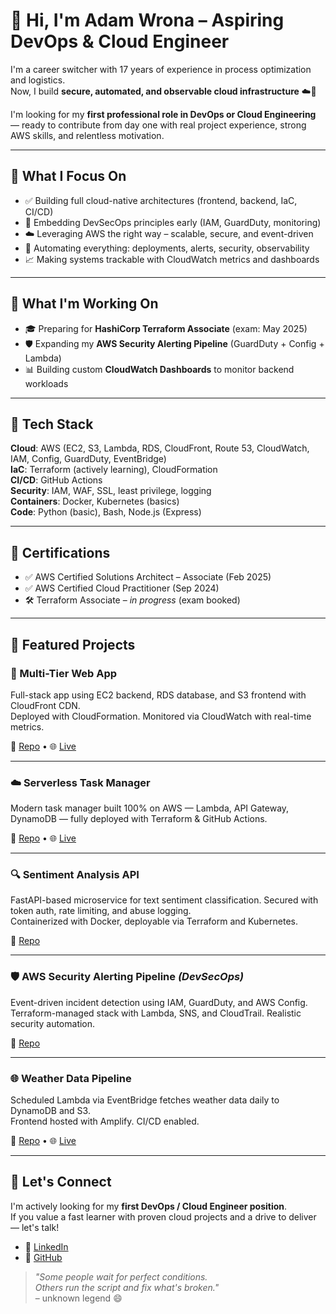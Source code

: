 # 👋 Hi, I'm Adam Wrona – Aspiring DevOps & Cloud Engineer

I'm a career switcher with 17 years of experience in process optimization and logistics.  
Now, I build **secure, automated, and observable cloud infrastructure** ☁️🚀

I'm looking for my **first professional role in DevOps or Cloud Engineering** — ready to contribute from day one with real project experience, strong AWS skills, and relentless motivation.

---

## 🧭 What I Focus On

- ✅ Building full cloud-native architectures (frontend, backend, IaC, CI/CD)
- 🔐 Embedding DevSecOps principles early (IAM, GuardDuty, monitoring)
- ☁️ Leveraging AWS the right way – scalable, secure, and event-driven
- 🔧 Automating everything: deployments, alerts, security, observability
- 📈 Making systems trackable with CloudWatch metrics and dashboards

---

## 🧪 What I'm Working On

- 🎓 Preparing for **HashiCorp Terraform Associate** (exam: May 2025)
- 🛡️ Expanding my **AWS Security Alerting Pipeline** (GuardDuty + Config + Lambda)
- 📊 Building custom **CloudWatch Dashboards** to monitor backend workloads

---

## 🧰 Tech Stack

**Cloud**: AWS (EC2, S3, Lambda, RDS, CloudFront, Route 53, CloudWatch, IAM, Config, GuardDuty, EventBridge)  
**IaC**: Terraform (actively learning), CloudFormation  
**CI/CD**: GitHub Actions  
**Security**: IAM, WAF, SSL, least privilege, logging  
**Containers**: Docker, Kubernetes (basics)  
**Code**: Python (basic), Bash, Node.js (Express)

---

## 📜 Certifications

- ✅ AWS Certified Solutions Architect – Associate (Feb 2025)  
- ✅ AWS Certified Cloud Practitioner (Sep 2024)  
- 🛠️ Terraform Associate – *in progress* (exam booked)

---

## 💼 Featured Projects

### 🧱 Multi-Tier Web App  
Full-stack app using EC2 backend, RDS database, and S3 frontend with CloudFront CDN.  
Deployed with CloudFormation. Monitored via CloudWatch with real-time metrics.

🔗 [Repo](https://github.com/cloudcr0w/multi-tier-webapp) • 🌐 [Live](https://crow-project.click)

---

### ☁️ Serverless Task Manager  
Modern task manager built 100% on AWS — Lambda, API Gateway, DynamoDB — fully deployed with Terraform & GitHub Actions.

🔗 [Repo](https://github.com/cloudcr0w/serverless-project) • 🌐 [Live](https://adamwrona-serverless-frontend.s3.amazonaws.com/index.html)

---

### 🔍 Sentiment Analysis API  
FastAPI-based microservice for text sentiment classification. Secured with token auth, rate limiting, and abuse logging.  
Containerized with Docker, deployable via Terraform and Kubernetes.

🔗 [Repo](https://github.com/cloudcr0w/sentiment-analyzer-devops)

---

### 🛡️ AWS Security Alerting Pipeline *(DevSecOps)*  
Event-driven incident detection using IAM, GuardDuty, and AWS Config.  
Terraform-managed stack with Lambda, SNS, and CloudTrail. Realistic security automation.

🔗 [Repo](https://github.com/cloudcr0w/security-alerting-pipeline)

---

### 🌐 Weather Data Pipeline  
Scheduled Lambda via EventBridge fetches weather data daily to DynamoDB and S3.  
Frontend hosted with Amplify. CI/CD enabled.

🔗 [Repo](https://github.com/cloudcr0w/weather-project) • 🌐 [Live](https://main.d24ky3ld7v2sml.amplifyapp.com)

---

## 🤝 Let's Connect

I'm actively looking for my **first DevOps / Cloud Engineer position**.  
If you value a fast learner with proven cloud projects and a drive to deliver — let's talk!

- 📌 [LinkedIn](https://linkedin.com/in/adam-wrona-111ba728b/)  
- 📌 [GitHub](https://github.com/cloudcr0w)

> *"Some people wait for perfect conditions.  
> Others run the script and fix what's broken."*  
> – unknown legend 😄
